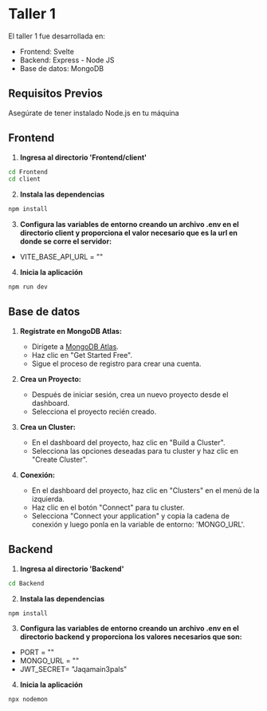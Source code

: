 # Taller 1

El taller 1 fue desarrollada en:
- Frontend: Svelte
- Backend: Express - Node JS
- Base de datos: MongoDB

## Requisitos Previos

Asegúrate de tener instalado Node.js en tu máquina

## Frontend

1. **Ingresa al directorio 'Frontend/client'**

```bash
cd Frontend
cd client
```

2. **Instala las dependencias**

```bash
npm install
```

3. **Configura las variables de entorno creando un archivo .env en el directorio client y proporciona el valor necesario que es la url en donde se corre el servidor:**
- VITE_BASE_API_URL = ""

4. **Inicia la aplicación**

```bash
npm run dev
```

## Base de datos

1. **Regístrate en MongoDB Atlas:**

   - Dirígete a [MongoDB Atlas](https://www.mongodb.com/cloud/atlas).
   - Haz clic en "Get Started Free".
   - Sigue el proceso de registro para crear una cuenta.

2. **Crea un Proyecto:**

   - Después de iniciar sesión, crea un nuevo proyecto desde el dashboard.
   - Selecciona el proyecto recién creado.

3. **Crea un Cluster:**

   - En el dashboard del proyecto, haz clic en "Build a Cluster".
   - Selecciona las opciones deseadas para tu cluster y haz clic en "Create Cluster".

4. **Conexión:**

   - En el dashboard del proyecto, haz clic en "Clusters" en el menú de la izquierda.
   - Haz clic en el botón "Connect" para tu cluster.
   - Selecciona "Connect your application" y copia la cadena de conexión y luego ponla en la variable de entorno: 'MONGO_URL'.

## Backend

1. **Ingresa al directorio 'Backend'**

```bash
cd Backend
```

2. **Instala las dependencias**

```bash
npm install
```

3. **Configura las variables de entorno creando un archivo .env en el directorio backend y proporciona los valores necesarios que son:**
 
- PORT = ""
- MONGO_URL = ""
- JWT_SECRET= "Jaqamain3pals"

4. **Inicia la aplicación**

```bash
npx nodemon
```